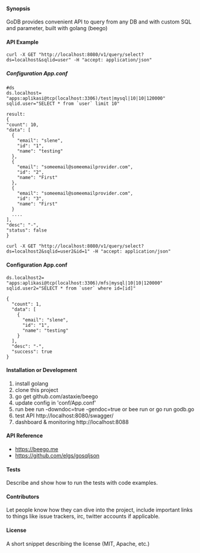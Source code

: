 #### Synopsis

GoDB provides convenient API to query from any DB and with custom SQL and parameter, built with golang (beego)

#### API Example
  ```
  curl -X GET "http://localhost:8080/v1/query/select?ds=localhost&sqlid=user" -H "accept: application/json"
  ```
  ##### Configuration App.conf
  ```
  #ds
  ds.localhost= "apps:aplikasi@tcp(localhost:3306)/test|mysql|10|10|120000"
  sqlid.user="SELECT * from `user` limit 10"
  ```
  
  ```
  result:
 {
  "count": 10,
  "data": [
    {
      "email": "slene",
      "id": "1",
      "name": "testing"
    },
    {
      "email": "someemail@someemailprovider.com",
      "id": "2",
      "name": "First"
    },
    {
      "email": "someemail@someemailprovider.com",
      "id": "3",
      "name": "First"
    }
    ....
  ],
  "desc": "-",
  "status": false
}
```
```
curl -X GET "http://localhost:8080/v1/query/select?ds=localhost2&sqlid=user2&id=1" -H "accept: application/json"
```
#### Configuration App.conf
```
ds.localhost2= "apps:aplikasi@tcp(localhost:3306)/mfs|mysql|10|10|120000"
sqlid.user2="SELECT * from `user` where id=[id]"
```
```
{
  "count": 1,
  "data": [
    {
      "email": "slene",
      "id": "1",
      "name": "testing"
    }
  ],
  "desc": "-",
  "success": true
}
```

#### Installation or Development

1. install golang
2. clone this project
3. go get github.com/astaxie/beego 
4. update config in 'conf/App.conf'
5. run bee run -downdoc=true -gendoc=true 
    or bee run
    or go run godb.go
6. test API http://localhost:8080/swagger/
7. dashboard & monitoring http://localhost:8088

#### API Reference
- https://beego.me
- https://github.com/elgs/gosqljson


#### Tests

Describe and show how to run the tests with code examples.

#### Contributors

Let people know how they can dive into the project, include important links to things like issue trackers, irc, twitter accounts if applicable.

#### License

A short snippet describing the license (MIT, Apache, etc.)
